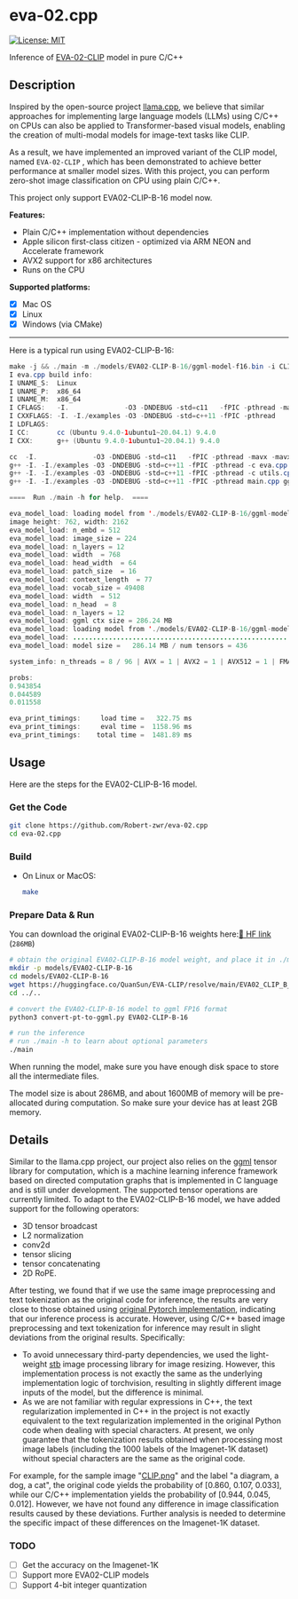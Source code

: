 # eva-02.cpp

[![License: MIT](https://img.shields.io/badge/license-MIT-blue.svg)](https://opensource.org/licenses/MIT)

Inference of [EVA-02-CLIP](https://arxiv.org/abs/2303.15389) model in pure C/C++

## Description

Inspired by the open-source project [llama.cpp](https://github.com/ggerganov/llama.cpp), we believe that similar approaches for implementing large language models (LLMs) using C/C++ on CPUs can also be applied to Transformer-based visual models, enabling the creation of multi-modal models for image-text tasks like CLIP.

As a result, we have implemented an improved variant of the CLIP model, named `EVA-02-CLIP` , which has been demonstrated to achieve better performance at smaller model sizes. With this project, you can perform zero-shot image classification on CPU using plain C/C++.

This project only support EVA02-CLIP-B-16 model now.

**Features:**

- Plain C/C++ implementation without dependencies
- Apple silicon first-class citizen - optimized via ARM NEON and Accelerate framework
- AVX2 support for x86 architectures
- Runs on the CPU

**Supported platforms:**

- [x] Mac OS
- [x] Linux
- [x] Windows (via CMake)

---

Here is a typical run using EVA02-CLIP-B-16:

```java
make -j && ./main -m ./models/EVA02-CLIP-B-16/ggml-model-f16.bin -i CLIP.png -c "a diagram,a dog,a cat"
I eva.cpp build info: 
I UNAME_S:  Linux
I UNAME_P:  x86_64
I UNAME_M:  x86_64
I CFLAGS:   -I.              -O3 -DNDEBUG -std=c11   -fPIC -pthread -mavx -mavx2 -mfma -mf16c -msse3 -mavx512f -mavx512bw -mavx512dq -mavx512vl -mavx512cd
I CXXFLAGS: -I. -I./examples -O3 -DNDEBUG -std=c++11 -fPIC -pthread
I LDFLAGS:  
I CC:       cc (Ubuntu 9.4.0-1ubuntu1~20.04.1) 9.4.0
I CXX:      g++ (Ubuntu 9.4.0-1ubuntu1~20.04.1) 9.4.0

cc  -I.              -O3 -DNDEBUG -std=c11   -fPIC -pthread -mavx -mavx2 -mfma -mf16c -msse3 -mavx512f -mavx512bw -mavx512dq -mavx512vl -mavx512cd   -c ggml.c -o ggml.o
g++ -I. -I./examples -O3 -DNDEBUG -std=c++11 -fPIC -pthread -c eva.cpp -o eva.o
g++ -I. -I./examples -O3 -DNDEBUG -std=c++11 -fPIC -pthread -c utils.cpp -o utils.o
g++ -I. -I./examples -O3 -DNDEBUG -std=c++11 -fPIC -pthread main.cpp ggml.o eva.o utils.o -o main 

====  Run ./main -h for help.  ====

eva_model_load: loading model from './models/EVA02-CLIP-B-16/ggml-model-f16.bin' - please wait ...
image height: 762, width: 2162
eva_model_load: n_embd = 512
eva_model_load: image_size = 224
eva_model_load: n_layers = 12
eva_model_load: width  = 768
eva_model_load: head_width  = 64
eva_model_load: patch_size  = 16
eva_model_load: context_length  = 77
eva_model_load: vocab_size = 49408
eva_model_load: width  = 512
eva_model_load: n_head  = 8
eva_model_load: n_layers = 12
eva_model_load: ggml ctx size = 286.24 MB
eva_model_load: loading model from './models/EVA02-CLIP-B-16/ggml-model-f16.bin'
eva_model_load: ...................................................... done
eva_model_load: model size =   286.14 MB / num tensors = 436

system_info: n_threads = 8 / 96 | AVX = 1 | AVX2 = 1 | AVX512 = 1 | FMA = 1 | NEON = 0 | ARM_FMA = 0 | F16C = 1 | FP16_VA = 0 | WASM_SIMD = 0 | BLAS = 0 | SSE3 = 1 | VSX = 0 | 

probs:
0.943854
0.044589
0.011558

eva_print_timings:     load time =   322.75 ms
eva_print_timings:     eval time =  1158.96 ms
eva_print_timings:    total time =  1481.89 ms
```

## Usage

Here are the steps for the EVA02-CLIP-B-16 model.

### Get the Code

```bash
git clone https://github.com/Robert-zwr/eva-02.cpp
cd eva-02.cpp
```

### Build

- On Linux or MacOS:

  ```bash
  make
  ```

### Prepare Data & Run

You can download the original EVA02-CLIP-B-16 weights here:[🤗 HF link](https://huggingface.co/QuanSun/EVA-CLIP/blob/main/EVA02_CLIP_B_psz16_s8B.pt) (`286MB`)

```bash
# obtain the original EVA02-CLIP-B-16 model weight, and place it in ./models/EVA02-CLIP-B-16
mkdir -p models/EVA02-CLIP-B-16
cd models/EVA02-CLIP-B-16
wget https://huggingface.co/QuanSun/EVA-CLIP/resolve/main/EVA02_CLIP_B_psz16_s8B.pt
cd ../..

# convert the EVA02-CLIP-B-16 model to ggml FP16 format
python3 convert-pt-to-ggml.py EVA02-CLIP-B-16

# run the inference
# run ./main -h to learn about optional parameters
./main
```

When running the model, make sure you have enough disk space to store all the intermediate files.

The model size is about 286MB, and about 1600MB of memory will be pre-allocated during computation. So make sure your device has at least 2GB memory. 

## Details

Similar to the llama.cpp project, our project also relies on the [ggml](https://github.com/ggerganov/ggml) tensor library for computation, which is a machine learning inference framework based on directed computation graphs that is implemented in C language and is still under development. The supported tensor operations are currently limited. To adapt to the EVA02-CLIP-B-16 model, we have added support for the following operators:

+ 3D tensor broadcast
+ L2 normalization
+ conv2d
+ tensor slicing
+ tensor concatenating
+ 2D RoPE.

After testing, we found that if we use the same image preprocessing and text tokenization as the original code for inference, the results are very close to those obtained using [original Pytorch implementation](https://github.com/baaivision/EVA/tree/master/EVA-CLIP), indicating that our inference process is accurate. However, using C/C++ based image preprocessing and text tokenization for inference may result in slight deviations from the original results. Specifically:

- To avoid unnecessary third-party dependencies, we used the light-weight [stb](https://github.com/nothings/stb) image processing library for image resizing. However, this implementation process is not exactly the same as the underlying implementation logic of torchvision, resulting in slightly different image inputs of the model, but the difference is minimal.
- As we are not familiar with regular expressions in C++, the text regularization implemented in C++ in the project is not exactly equivalent to the text regularization implemented in the original Python code when dealing with special characters. At present, we only guarantee that the tokenization results obtained when processing most image labels (including the 1000 labels of the Imagenet-1K dataset) without special characters are the same as the original code.

For example, for the sample image "[CLIP.png](https://github.com/Robert-zwr/eva-02.cpp/blob/main/CLIP.png)" and the label "a diagram, a dog, a cat", the original code yields the probability of [0.860, 0.107, 0.033], while our C/C++ implementation yields the probability of [0.944, 0.045, 0.012]. However, we have not found any difference in image classification results caused by these deviations. Further analysis is needed to determine the specific impact of these differences on the Imagenet-1K dataset.

### TODO

- [ ] Get the accuracy on the Imagenet-1K
- [ ] Support more EVA02-CLIP models
- [ ] Support 4-bit integer quantization

